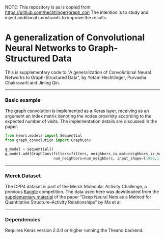 NOTE: This repository is as is copied from 
	https://github.com/hechtlinger/graph_cnn
The intention is to study and inject additional constraints to improve the results.

# A generalization of Convolutional Neural Networks to Graph-Structured Data

This is supplementary code to "A generalization of Convolutional Neural Networks to Graph-Structured Data", by Yotam Hechtlinger, Purvasha Chakravarti and Jining Qin.

------------------

### Basic example
The graph convolution is implemented as a Keras layer, receiving as an argument an index matrix denoting the nodes proximity according to the expected number of visits. The implementation details are discussed in the paper.
```python
from kears.models import Sequential
from graph_convolution import GraphConv

g_model = Sequential()
g_model.add(GraphConv(filters=filters, neighbors_ix_mat=neighbors_ix_mat, 
                      num_neighbors=num_neighbors, input_shape=(1000,1)))
```

------------------

### Merck Dataset
The DPP4 dataset is part of the Merck Molecular Activity Challenge, a previous [Kaggle](https://www.kaggle.com/c/MerckActivity) competition. The data used here was downloaded from the [supplementary material](http://pubs.acs.org/doi/suppl/10.1021/ci500747n) of the paper "Deep Neural Nets as a Method for Quantitative Structure–Activity Relationships" by Ma et al.

------------------

### Dependencies
Requires Keras version 2.0.0 or higher running the Theano backend. 



